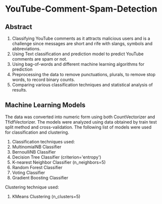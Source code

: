 # YouTube-Comment-Spam-Detection

## Abstract
 1. Classifying YouTube comments as it attracts malicious users and is a challenge since messages are short and rife with slangs,  symbols and abbreviations.
 2. Using Text classification and prediction model to predict YouTube comments are spam or not.
 3. Using bag-of-words and different machine learning algorithms for prediction
 4. Preprocessing the data to remove punctuations, plurals, to remove stop words, to record binary counts.
 5. Comparing various classification techniques and statistical analysis of results.
 
## Machine Learning Models

 The data was converted into numeric form using both CountVectorizer and TfidfVectorizer. The models were analyzed using data obtained   by train test split method and cross-validation. The following list of models were used for classification and clustering. 

 1. Classification techniques used:
 2. MultinomialNB Classifier
 3. BernoulliNB Classifier
 4. Decision Tree Classifier (criterion='entropy')
 5. K-nearest Neighbor Classifier (n_neighbors=5)
 6. Random Forest Classifier
 7. Voting Classifier
 8. Gradient Boosting Classifier

 Clustering technique used:
 1. KMeans Clustering (n_clusters=5)


